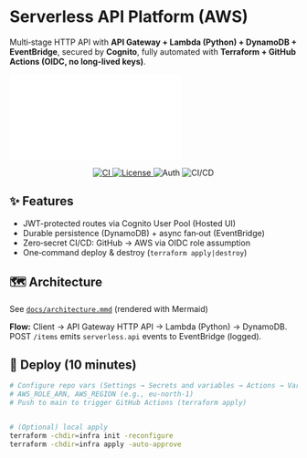 # Serverless API Platform (AWS)


Multi‑stage HTTP API with **API Gateway + Lambda (Python) + DynamoDB + EventBridge**, secured by **Cognito**, fully automated with **Terraform + GitHub Actions (OIDC, no long‑lived keys)**.


![Architecture](./docs/architecture.mmd)


<p align="center">
<a href="https://github.com/gabriel-ejiro/serverless-api-platform/actions">
<img alt="CI" src="https://img.shields.io/github/actions/workflow/status/gabriel-ejiro/serverless-api-platform/terraform-deploy.yml?label=deploy" />
</a>
<a href="https://github.com/gabriel-ejiro/serverless-api-platform">
<img alt="License" src="https://img.shields.io/badge/IaC-Terraform-7B42BC" />
</a>
<img alt="Auth" src="https://img.shields.io/badge/Auth-Cognito-FF9900" />
<img alt="CI/CD" src="https://img.shields.io/badge/CI%2FCD-GitHub%20Actions-2088FF" />
</p>


## ✨ Features
- JWT-protected routes via Cognito User Pool (Hosted UI)
- Durable persistence (DynamoDB) + async fan‑out (EventBridge)
- Zero‑secret CI/CD: GitHub → AWS via OIDC role assumption
- One‑command deploy & destroy (`terraform apply|destroy`)


## 🗺️ Architecture
See [`docs/architecture.mmd`](./docs/architecture.mmd) (rendered with Mermaid)


**Flow:** Client → API Gateway HTTP API → Lambda (Python) → DynamoDB. POST `/items` emits `serverless.api` events to EventBridge (logged).


## 🚀 Deploy (10 minutes)
```bash
# Configure repo vars (Settings → Secrets and variables → Actions → Variables):
# AWS_ROLE_ARN, AWS_REGION (e.g., eu-north-1)
# Push to main to trigger GitHub Actions (terraform apply)


# (Optional) local apply
terraform -chdir=infra init -reconfigure
terraform -chdir=infra apply -auto-approve
